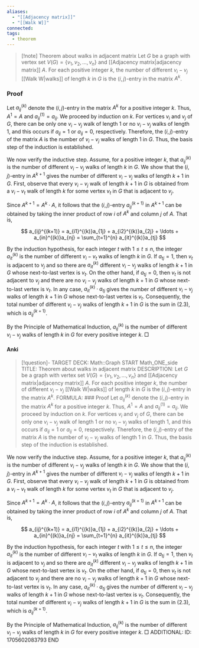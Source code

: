 ```yaml
---
aliases: 
  - "[[Adjacency matrix]]"
  - "[[Walk W]]"
connected: 
tags:
  - theorem
---
```


> [!note] Theorem about walks in adjacent matrix
Let $G$ be a graph with vertex set $V(G) = \{v_1, v_2, \ldots, v_n\}$ and [[Adjacency matrix|adjacency matrix]]  $A$. For each positive integer $k$, the number of different $v_i - v_j$  [[Walk W|walks]] of length $k$ in $G$ is the $(i,j)$-entry in the matrix $A^k$.

### Proof
Let $a_{ij}^{(k)}$ denote the $(i,j)$-entry in the matrix $A^k$ for a positive integer $k$. Thus, $A^1 = A$ and $a_{ij}^{(1)} = a_{ij}$. We proceed by induction on $k$. For vertices $v_i$ and $v_j$ of $G$, there can be only one $v_i - v_j$ walk of length 1 or no $v_i - v_j$ walks of length 1, and this occurs if $a_{ij} = 1$ or $a_{ij} = 0$, respectively. Therefore, the $(i,j)$-entry of the matrix $A$ is the number of $v_i - v_j$ walks of length 1 in $G$. Thus, the basis step of the induction is established.

We now verify the inductive step. Assume, for a positive integer $k$, that $a_{ij}^{(k)}$ is the number of different $v_i - v_j$ walks of length $k$ in $G$. We show that the $(i,j)$-entry in $A^{k+1}$ gives the number of different $v_i - v_j$ walks of length $k+1$ in $G$. First, observe that every $v_i - v_j$ walk of length $k+1$ in $G$ is obtained from a $v_i - v_t$ walk of length $k$ for some vertex $v_t$ in $G$ that is adjacent to $v_j$.

Since $A^{k+1} = A^k \cdot A$, it follows that the $(i,j)$-entry $a_{ij}^{(k+1)}$ in $A^{k+1}$ can be obtained by taking the inner product of row $i$ of $A^k$ and column $j$ of $A$. That is,

$$
a_{ij}^{(k+1)} = a_{i1}^{(k)}a_{1j} + a_{i2}^{(k)}a_{2j} + \ldots + a_{in}^{(k)}a_{nj} = \sum_{t=1}^{n} a_{it}^{(k)}a_{tj}
$$

By the induction hypothesis, for each integer $t$ with $1 \le t \le n$, the integer $a_{it}^{(k)}$ is the number of different $v_i - v_t$ walks of length $k$ in $G$. If $a_{tj} = 1$, then $v_t$ is adjacent to $v_j$ and so there are $a_{it}^{(k)}$ different $v_i - v_j$ walks of length $k + 1$ in $G$ whose next-to-last vertex is $v_t$. On the other hand, if $a_{tj} = 0$, then $v_t$ is not adjacent to $v_j$ and there are no $v_i - v_j$ walks of length $k + 1$ in $G$ whose next-to-last vertex is $v_t$. In any case, $a_{it}^{(k)} \cdot a_{tj}$ gives the number of different $v_i - v_j$ walks of length $k + 1$ in $G$ whose next-to-last vertex is $v_t$. Consequently, the total number of different $v_i - v_j$ walks of length $k + 1$ in $G$ is the sum in (2.3), which is $a_{ij}^{(k+1)}$.

By the Principle of Mathematical Induction, $a_{ij}^{(k)}$ is the number of different $v_i - v_j$ walks of length $k$ in $G$ for every positive integer $k$. □

#### Anki
> [!question]-
TARGET DECK: Math::Graph
START
Math_ONE_side
TITLE: Theorem about walks in adjacent matrix
DESCRIPTION: Let $G$ be a graph with vertex set $V(G) = \{v_1, v_2, \ldots, v_n\}$ and [[Adjacency matrix|adjacency matrix]]  $A$. For each positive integer $k$, the number of different $v_i - v_j$  [[Walk W|walks]] of length $k$ in $G$ is the $(i,j)$-entry in the matrix $A^k$.
FORMULA: ### Proof
Let $a_{ij}^{(k)}$ denote the $(i,j)$-entry in the matrix $A^k$ for a positive integer $k$. Thus, $A^1 = A$ and $a_{ij}^{(1)} = a_{ij}$. We proceed by induction on $k$. For vertices $v_i$ and $v_j$ of $G$, there can be only one $v_i - v_j$ walk of length 1 or no $v_i - v_j$ walks of length 1, and this occurs if $a_{ij} = 1$ or $a_{ij} = 0$, respectively. Therefore, the $(i,j)$-entry of the matrix $A$ is the number of $v_i - v_j$ walks of length 1 in $G$. Thus, the basis step of the induction is established.

We now verify the inductive step. Assume, for a positive integer $k$, that $a_{ij}^{(k)}$ is the number of different $v_i - v_j$ walks of length $k$ in $G$. We show that the $(i,j)$-entry in $A^{k+1}$ gives the number of different $v_i - v_j$ walks of length $k+1$ in $G$. First, observe that every $v_i - v_j$ walk of length $k+1$ in $G$ is obtained from a $v_i - v_t$ walk of length $k$ for some vertex $v_t$ in $G$ that is adjacent to $v_j$.

Since $A^{k+1} = A^k \cdot A$, it follows that the $(i,j)$-entry $a_{ij}^{(k+1)}$ in $A^{k+1}$ can be obtained by taking the inner product of row $i$ of $A^k$ and column $j$ of $A$. That is,

$$
a_{ij}^{(k+1)} = a_{i1}^{(k)}a_{1j} + a_{i2}^{(k)}a_{2j} + \ldots + a_{in}^{(k)}a_{nj} = \sum_{t=1}^{n} a_{it}^{(k)}a_{tj}
$$

By the induction hypothesis, for each integer $t$ with $1 \le t \le n$, the integer $a_{it}^{(k)}$ is the number of different $v_i - v_t$ walks of length $k$ in $G$. If $a_{tj} = 1$, then $v_t$ is adjacent to $v_j$ and so there are $a_{it}^{(k)}$ different $v_i - v_j$ walks of length $k + 1$ in $G$ whose next-to-last vertex is $v_t$. On the other hand, if $a_{tj} = 0$, then $v_t$ is not adjacent to $v_j$ and there are no $v_i - v_j$ walks of length $k + 1$ in $G$ whose next-to-last vertex is $v_t$. In any case, $a_{it}^{(k)} \cdot a_{tj}$ gives the number of different $v_i - v_j$ walks of length $k + 1$ in $G$ whose next-to-last vertex is $v_t$. Consequently, the total number of different $v_i - v_j$ walks of length $k + 1$ in $G$ is the sum in (2.3), which is $a_{ij}^{(k+1)}$.

By the Principle of Mathematical Induction, $a_{ij}^{(k)}$ is the number of different $v_i - v_j$ walks of length $k$ in $G$ for every positive integer $k$. □
ADDITIONAL:
ID: 1705602083793
END














